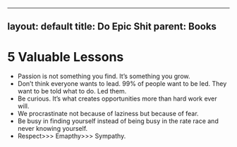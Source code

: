 
---
layout: default
title: Do Epic Shit
parent: Books
---

# 5 Valuable Lessons

- Passion is not something you find. It’s something you grow.
- Don’t think everyone wants to lead. 99% of people want to be led. They want to be told what to do. Led them.
- Be curious. It’s what creates opportunities more than hard work ever will.
- We procrastinate not because of laziness but because of fear.
- Be busy in finding yourself instead of being busy in the rate race and never knowing yourself.
- Respect>>> Emapthy>>> Sympathy.